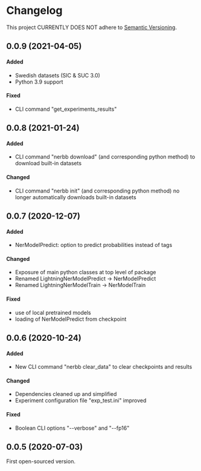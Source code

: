 # Changelog
This project CURRENTLY DOES NOT adhere to [Semantic Versioning](https://semver.org/spec/v2.0.0.html).

## 0.0.9 (2021-04-05)
#### Added
- Swedish datasets (SIC & SUC 3.0)
- Python 3.9 support

#### Fixed
- CLI command "get_experiments_results"

## 0.0.8 (2021-01-24)
#### Added
- CLI command "nerbb download" (and corresponding python method) to download built-in datasets

#### Changed
- CLI command "nerbb init" (and corresponding python method) no longer automatically downloads built-in datasets


## 0.0.7 (2020-12-07)
#### Added
- NerModelPredict: option to predict probabilities instead of tags

#### Changed
- Exposure of main python classes at top level of package
- Renamed LightningNerModelPredict -> NerModelPredict
- Renamed LightningNerModelTrain -> NerModelTrain

#### Fixed
- use of local pretrained models
- loading of NerModelPredict from checkpoint


## 0.0.6 (2020-10-24)
#### Added
- New CLI command "nerbb clear_data" to clear checkpoints and results

#### Changed
- Dependencies cleaned up and simplified
- Experiment configuration file "exp_test.ini" improved

#### Fixed
- Boolean CLI options "--verbose" and "--fp16"


## 0.0.5 (2020-07-03)
First open-sourced version.
